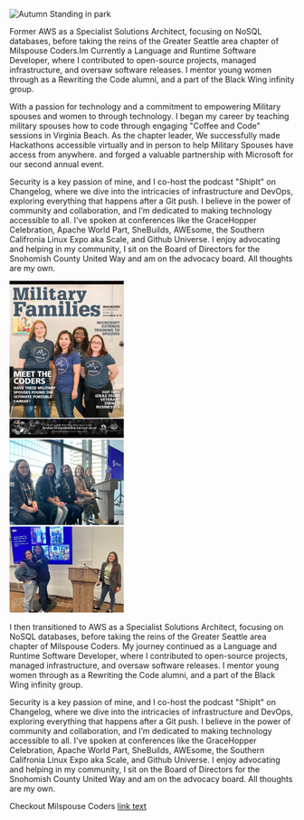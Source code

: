 <img src="assets/images/CMP_8142.jpg" class="img-responsive" width="200" height="500" alt="Autumn Standing in park"> </div>

Former AWS as a Specialist Solutions Architect, focusing on NoSQL databases, before taking the reins of the Greater Seattle area chapter of Milspouse Coders.Im Currently a Language and Runtime Software Developer, where I contributed to open-source projects, managed infrastructure, and oversaw software releases. I mentor young women through as a Rewriting the Code alumni, and a part of the Black Wing infinity group. 

With a passion for technology and a commitment to empowering Military spouses and women to through technology.  I began my career by teaching military spouses how to code through engaging "Coffee and Code" sessions in Virginia Beach. As the chapter leader, We successfully made Hackathons accessible virtually and in person to help Military Spouses have access from anywhere.  and forged a valuable partnership with Microsoft for our second annual event.

Security is a key passion of mine, and I co-host the podcast "ShipIt" on Changelog, where we dive into the intricacies of infrastructure and DevOps, exploring everything that happens after a Git push. I believe in the power of community and collaboration, and I’m dedicated to making technology accessible to all. I've spoken at conferences like the GraceHopper Celebration, Apache World Part, SheBuilds, AWEsome, the Southern Califronia Linux Expo aka Scale, and Github Universe. I enjoy advocating and helping in my community, I sit on the Board of Directors for the Snohomish County United Way and am on the advocacy board. All thoughts are my own.



<div class="row">
  <div class="column">
    <img src="assets/images/1709920352022.jpeg"  alt="magazine cover" style="width:40%">
  </div>
  <div class="column">
    <img src="assets/images/1710897068179.jpeg" alt="Forest" style="width:40%">
  </div>
  <div class="column">
    <img src="assets/images/1710874014854.jpeg" alt="Mountains" style="width:40%">
  </div>
</div>


I then transitioned to AWS as a Specialist Solutions Architect, focusing on NoSQL databases, before taking the reins of the Greater Seattle area chapter of Milspouse Coders. My journey continued as a Language and Runtime Software Developer, where I contributed to open-source projects, managed infrastructure, and oversaw software releases. I mentor young women through as a Rewriting the Code alumni, and a part of the Black Wing infinity group. 

Security is a key passion of mine, and I co-host the podcast "ShipIt" on Changelog, where we dive into the intricacies of infrastructure and DevOps, exploring everything that happens after a Git push. I believe in the power of community and collaboration, and I’m dedicated to making technology accessible to all. I've spoken at conferences like the GraceHopper Celebration, Apache World Part, SheBuilds, AWEsome, the Southern Califronia Linux Expo aka Scale, and Github Universe. I enjoy advocating and helping in my community, I sit on the Board of Directors for the Snohomish County United Way and am on the advocacy board. All thoughts are my own.


Checkout Milspouse Coders <a href="here">[link text](https://milspousecoders.org)</a>
